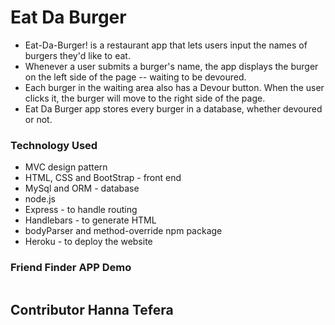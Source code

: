 # Eat Da Burger

* Eat-Da-Burger! is a restaurant app that lets users input the names of burgers they'd like to eat.
* Whenever a user submits a burger's name, the app displays the burger on the left side of the page -- waiting to be devoured.
* Each burger in the waiting area also has a Devour button. When the user clicks it, the burger will move to the right side of the page.
* Eat Da Burger app stores every burger in a database, whether devoured or not.

### Technology Used

* MVC design pattern
* HTML, CSS and BootStrap - front end
* MySql and ORM - database
* node.js 
* Express - to handle routing
* Handlebars - to generate HTML
* bodyParser and method-override npm package
* Heroku - to deploy the website

### Friend Finder APP Demo

<img src="">


## Contributor Hanna Tefera
